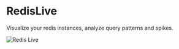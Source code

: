RedisLive
=========

Visualize your redis instances, analyze query patterns and spikes. 

![Redis Live](https://github.com/kumarnitin/RedisLive/blob/master/design/redis-live.png?raw=true "Redis Live")